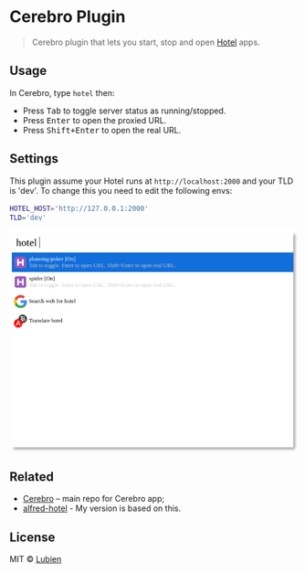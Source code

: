 # Cerebro Plugin

> Cerebro plugin that lets you start, stop and open [Hotel](https://www.npmjs.com/package/hotel) apps.

## Usage

In Cerebro, type `hotel` then:

* Press <kbd>Tab</kbd> to toggle server status as running/stopped.
* Press <kbd>Enter</kbd> to open the proxied URL.
* Press <kbd>Shift+Enter</kbd> to open the real URL.

## Settings

This plugin assume your Hotel runs at `http://localhost:2000` and your TLD is 'dev'. To change this you need to edit the following envs:

```sh
HOTEL_HOST='http://127.0.0.1:2000'
TLD='dev'
```

![](screenshot.png)

## Related

* [Cerebro](http://github.com/KELiON/cerebro) – main repo for Cerebro app;
* [alfred-hotel](https://github.com/exah/alfred-hotel/) - My version is based on this.

## License

MIT © [Lubien](http://lubien.me)
